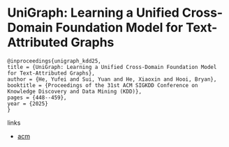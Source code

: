 # UniGraph: Learning a Unified Cross-Domain Foundation Model for Text-Attributed Graphs

```
@inproceedings{unigraph_kdd25,
title = {UniGraph: Learning a Unified Cross-Domain Foundation Model for Text-Attributed Graphs},
author = {He, Yufei and Sui, Yuan and He, Xiaoxin and Hooi, Bryan},
booktitle = {Proceedings of the 31st ACM SIGKDD Conference on Knowledge Discovery and Data Mining (KDD)},
pages = {448--459},
year = {2025}
}
```

links
- [acm](https://dl.acm.org/doi/10.1145/3690624.3709277)
